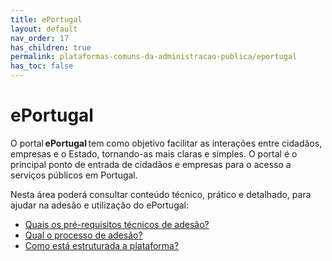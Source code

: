 ```yaml
---
title: ePortugal
layout: default
nav_order: 17
has_children: true
permalink: plataformas-comuns-da-administracao-publica/eportugal
has_toc: false
---
```


# ePortugal

O portal **ePortugal** tem como objetivo facilitar as interações entre cidadãos, empresas e o Estado, tornando-as mais claras e simples. O portal é o principal ponto de entrada de cidadãos e empresas para o acesso a serviços públicos em Portugal.

Nesta área poderá consultar conteúdo técnico, prático e detalhado, para ajudar na adesão e utilização do ePortugal:

- [Quais os pré-requisitos técnicos de adesão?]()
- [Qual o processo de adesão?](/GuiasMosaico/plataformas-comuns-da-administracao-publica/eportugal/qual-o-processo-de-adesao.html)
- [Como está estruturada a plataforma?](/GuiasMosaico/plataformas-comuns-da-administracao-publica/como-esta-estruturada-a-plataforma.html)